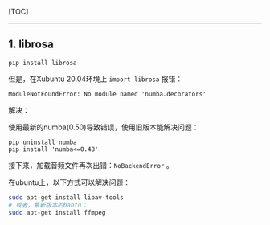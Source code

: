 <!--
+++
title       = "Python音频处理"
description = "1. librosa"
date        = "2021-12-21"
tags        = []
categories  = ["3-syntax","33-python","3rd-modules"]
series      = []
keywords    = []
weight      = 5
toc         = true
draft       = false
+++ -->

[TOC]

---

## 1. librosa

`pip install librosa`

但是，在Xubuntu 20.04环境上 `import librosa` 报错：

```
ModuleNotFoundError: No module named 'numba.decorators'
```

解决：

使用最新的numba(0.50)导致错误，使用旧版本能解决问题：

```
pip uninstall numba
pip install 'numba<=0.48'
```

接下来，加载音频文件再次出错：`NoBackendError` 。

在ubuntu上，以下方式可以解决问题：

```sh
sudo apt-get install libav-tools
# 或者，最新版本的bantu：
sudo apt-get install ffmpeg
```
